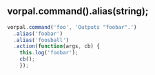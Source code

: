 ## vorpal.command().alias(string);

```js
vorpal.command('foo', 'Outputs "foobar".')
  .alias('foobar')
  .alias('foosball')
  .action(function(args, cb) {
    this.log('foobar');
  	cb();
	});
```
